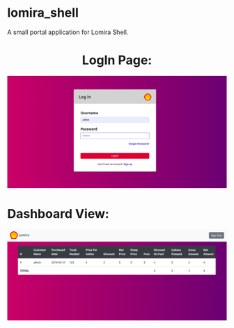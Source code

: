 # lomira_shell
A small portal application for Lomira Shell.
<br>
<center><h1>LogIn Page:</h1></center>

![lomira1](lomira1.PNG)

<h1>Dashboard View:</h1>

![lomira2](lomira2.PNG)



